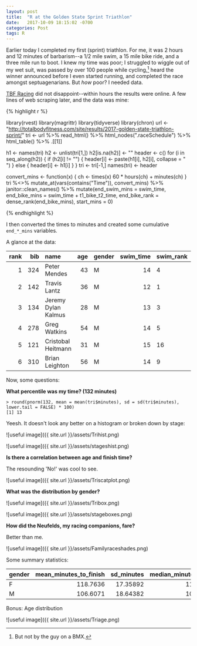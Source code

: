 ```yaml
---
layout: post
title:  "R at the Golden State Sprint Triathlon"
date:   2017-10-09 18:15:02 -0700
categories: Post
tags: R
---
```


Earlier today I completed my first (sprint) triathlon. For me, it was 2 hours and 12 minutes of barbarism--a 1/2 mile swim, 
a 15 mile bike ride, and a three mile run to boot. I knew my time was poor; I struggled to wiggle out of my wet suit, was passed 
by over 100 people while cycling,[^1] heard the winner announced before I even started running, and completed the race amongst
septuagenarians. But *how* poor? I needed data.

[^1]: But not by the guy on a BMX.

<!--more-->

[TBF Racing](http://totalbodyfitness.com/site/) did not disappoint--within hours the results were online. A few lines of web scraping later, 
and the data was mine:


{% highlight r %}

library(rvest)
library(magrittr)
library(tidyverse)
library(chron)
url <- "http://totalbodyfitness.com/site/results/2017-golden-state-triathlon-sprint/"
tri <- url %>% 
  read_html() %>% 
  html_nodes(".raceSchedule") %>% 
  html_table() %>%
  .[[1]]

h1 <- names(tri)
h2 <- unlist(tri[1,])
h2[is.na(h2)] <- ""
header <- c()
for (i in seq_along(h2)) {
  if (h2[i] != "") {
    header[i] <- paste(h1[i], h2[i], collapse = " ")
  } else {
    header[i] <- h1[i]
  }
}
tri <- tri[-1,]
names(tri) <- header

convert_mins <- function(x) {
  ch <- times(x)
  60 * hours(ch) + minutes(ch)
}
tri %<>%
  mutate_at(vars(contains("Time")), convert_mins) %>% 
  janitor::clean_names() %>% 
  mutate(end_swim_mins = swim_time,
         end_bike_mins = swim_time + t1_bike_t2_time,
         end_bike_rank = dense_rank(end_bike_mins),
         start_mins = 0) 

{% endhighlight %}

I then converted the times to minutes and created some cumulative `end_*_mins` variables.

A glance at the data:

| rank| bib|name                | age|gender | swim_time|swim_rank | t1_bike_t2_time|t1_bike_t2_rank | run_time|run_rank | finish_time|
|----:|---:|:-------------------|---:|:------|---------:|:---------|---------------:|:---------------|--------:|:--------|-----------:|
|    1| 324|Peter Mendes        |  43|M      |        14|4         |              41|1               |       18|2        |          74|
|    2| 142|Travis Lantz        |  36|M      |        12|1         |              42|3               |       19|8        |          75|
|    3| 134|Jeremy Dylan Kalmus |  28|M      |        13|3         |              43|5               |       18|3        |          75|
|    4| 278|Greg Watkins        |  54|M      |        14|5         |              43|4               |       20|11       |          78|
|    5| 121|Cristobal Heitmann  |  31|M      |        15|16        |              44|8               |       19|6        |          79|
|    6| 310|Brian Leighton      |  56|M      |        14|9         |              42|2               |       22|36       |          80|


Now, some questions:

**What percentile was my time? (132 minutes)**

```
> round(pnorm(132, mean = mean(tri$minutes), sd = sd(tri$minutes), lower.tail = FALSE) * 100)
[1] 13

```

Yeesh. It doesn't look any better on a histogram or broken down by stage:

![useful image]({{ site.url }}/assets/Trihist.png)

![useful image]({{ site.url }}/assets/stageshist.png)


**Is there a correlation between age and finish time?**

The resounding 'No!' was cool to see.

![useful image]({{ site.url }}/assets/Triscatplot.png)

**What was the distribution by gender?**


![useful image]({{ site.url }}/assets/Tribox.png)

![useful image]({{ site.url }}/assets/stageboxes.png)

**How did the Neufelds, my racing companions, fare?**

Better than me.

![useful image]({{ site.url }}/assets/Familyraceshades.png)

Some summary statistics:

|gender | mean_minutes_to_finish| sd_minutes| median_minutes| best| average_age|
|:------|----------------------:|----------:|--------------:|----:|-----------:|
|F      |               118.7636|   17.35892|            117|   84|          37|
|M      |               106.6071|   18.64382|            104|   74|          43|


Bonus: Age distribution

![useful image]({{ site.url }}/assets/Triage.png)








